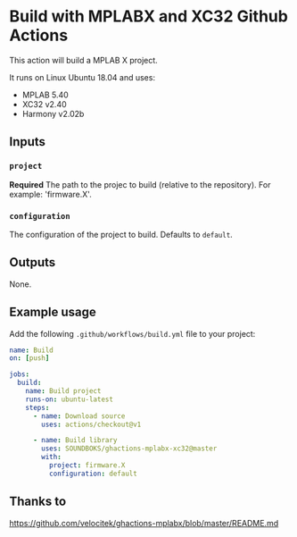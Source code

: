 # Build with MPLABX and XC32 Github Actions

This action will build a MPLAB X project.

It runs on Linux Ubuntu 18.04 and uses:

- MPLAB 5.40
- XC32 v2.40
- Harmony v2.02b

## Inputs

### `project`

**Required** The path to the projec to build (relative to the repository). For example: 'firmware.X'.

### `configuration`

The configuration of the project to build. Defaults to `default`.

## Outputs

None.

## Example usage

Add the following `.github/workflows/build.yml` file to your project:

```yaml
name: Build
on: [push]

jobs:
  build:
    name: Build project
    runs-on: ubuntu-latest
    steps:
      - name: Download source
        uses: actions/checkout@v1

      - name: Build library
        uses: SOUNDBOKS/ghactions-mplabx-xc32@master
        with:
          project: firmware.X
          configuration: default
```

## Thanks to
https://github.com/velocitek/ghactions-mplabx/blob/master/README.md